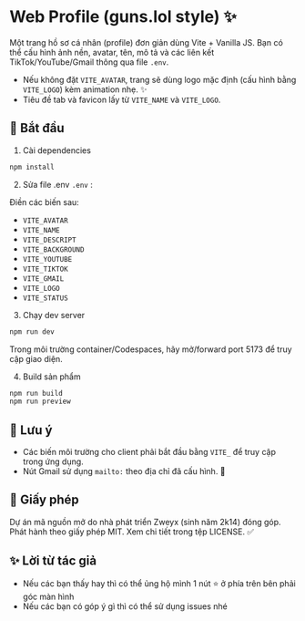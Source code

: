 # Web Profile (guns.lol style) ✨

Một trang hồ sơ cá nhân (profile) đơn giản dùng Vite + Vanilla JS. Bạn có thể cấu hình ảnh nền, avatar, tên, mô tả và các liên kết TikTok/YouTube/Gmail thông qua file `.env`.

- Nếu không đặt `VITE_AVATAR`, trang sẽ dùng logo mặc định (cấu hình bằng `VITE_LOGO`) kèm animation nhẹ. ✨
- Tiêu đề tab và favicon lấy từ `VITE_NAME` và `VITE_LOGO`.


## 🚀 Bắt đầu

1) Cài dependencies

```bash
npm install
```

2) Sửa file .env `.env` :

Điền các biến sau:
- `VITE_AVATAR`
- `VITE_NAME`
- `VITE_DESCRIPT`
- `VITE_BACKGROUND`
- `VITE_YOUTUBE`
- `VITE_TIKTOK`
- `VITE_GMAIL`
- `VITE_LOGO`
- `VITE_STATUS`

3) Chạy dev server

```bash
npm run dev
```

Trong môi trường container/Codespaces, hãy mở/forward port 5173 để truy cập giao diện.

4) Build sản phẩm

```bash
npm run build
npm run preview
```

## 📝 Lưu ý
- Các biến môi trường cho client phải bắt đầu bằng `VITE_` để truy cập trong ứng dụng.
- Nút Gmail sử dụng `mailto:` theo địa chỉ đã cấu hình. 📧

## 📄 Giấy phép
Dự án mã nguồn mở do nhà phát triển Zweyx (sinh năm 2k14) đóng góp.
Phát hành theo giấy phép MIT. Xem chi tiết trong tệp LICENSE. ✅

## ✨ Lời từ tác giả
- Nếu các bạn thấy hay thì có thể ủng hộ mình 1 nút ⭐ ở phía trên bên phải góc màn hình
- Nếu các bạn có góp ý gì thì có thể sử dụng issues nhé